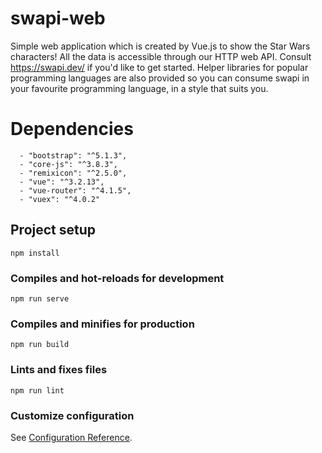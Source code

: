 # swapi-web
Simple web application which is created by Vue.js to show the Star Wars characters!
All the data is accessible through our HTTP web API. Consult https://swapi.dev/ if you'd like to get started.
Helper libraries for popular programming languages are also provided so you can consume swapi in your favourite programming language, in a style that suits you.


# Dependencies
      - "bootstrap": "^5.1.3",
      - "core-js": "^3.8.3",
      - "remixicon": "^2.5.0",
      - "vue": "^3.2.13",
      - "vue-router": "^4.1.5",
      - "vuex": "^4.0.2"
   
## Project setup
```
npm install
```

### Compiles and hot-reloads for development
```
npm run serve
```

### Compiles and minifies for production
```
npm run build
```

### Lints and fixes files
```
npm run lint
```

### Customize configuration
See [Configuration Reference](https://cli.vuejs.org/config/).
